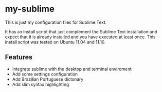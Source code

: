 # my-sublime

This is just my configuration files for Sublime Text.

It has an install script that just complement the Sublime Text installation and
expect that it is already installed and you have executed at least once. This
install script was tested on Ubuntu 11.04 and 11.10.

## Features

* Integrate sublime with the desktop and terminal enviroment
* Add some settings configuration
* Add Brazilian Portuguese dictonary
* Add slim syntax highlighting